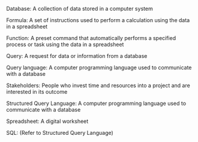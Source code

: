 Database: A collection of data stored in a computer system

Formula: A set of instructions used to perform a calculation using the data in a spreadsheet

Function: A preset command that automatically performs a specified process or task using the data in a spreadsheet

Query: A request for data or information from a database

Query language: A computer programming language used to communicate with a database

Stakeholders: People who invest time and resources into a project and are interested in its outcome

Structured Query Language: A computer programming language used to communicate with a database

Spreadsheet: A digital worksheet

SQL: (Refer to Structured Query Language)

